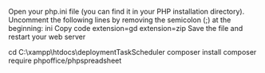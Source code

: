 
Open your php.ini file (you can find it in your PHP installation directory).
Uncomment the following lines by removing the semicolon (;) at the beginning:
ini
Copy code
extension=gd
extension=zip
Save the file and restart your web server

cd C:\xampp\htdocs\deploymentTaskScheduler
composer install
composer require phpoffice/phpspreadsheet